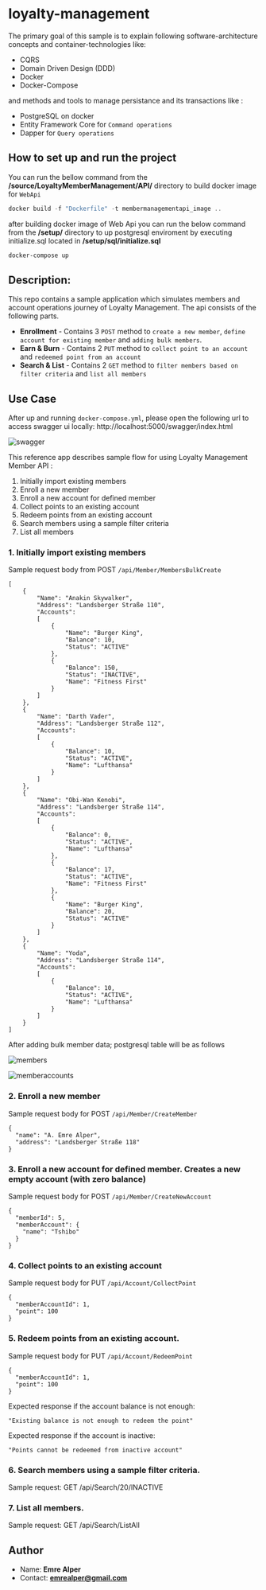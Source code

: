 # loyalty-management

The primary goal of this sample is to explain following software-architecture concepts and container-technologies like:  
  
* CQRS  
* Domain Driven Design (DDD)  
* Docker
* Docker-Compose

and methods and tools to manage persistance and its transactions like :
* PostgreSQL on docker
* Entity Framework Core for `Command operations`
* Dapper for `Query operations`


## How to set up and run the project
You can run the bellow command from the **/source/LoyaltyMemberManagement/API/** directory to build docker image for  `WebApi` 
```powershell
docker build -f "Dockerfile" -t membermanagementapi_image ..
```

after building docker image of Web Api you can run the below command from the **/setup/** directory to up postgresql enviroment by executing initialize.sql located in **/setup/sql/initialize.sql**

```powershell
docker-compose up
```


## Description:
This repo contains a sample application which simulates members and account operations journey of Loyalty Management. The api consists of the following parts.

* **Enrollment** - Contains 3 `POST` method to `create a new member`, `define account for existing member` and `adding bulk members`. 
* **Earn & Burn** - Contains 2 `PUT` method to `collect point to an account` and `redeemed point from an account`
* **Search & List** - Contains 2 `GET` method to `filter members based on filter criteria` and `list all members`


## Use Case

After up and running `docker-compose.yml`, please open the following url to access swagger ui locally: http://localhost:5000/swagger/index.html

![swagger](https://github.com/emrealper/loyalty-management/blob/main/media/swaggerui.png)

This reference app describes sample flow for using Loyalty Management Member API :
1. Initially import existing members
2. Enroll a new member
3. Enroll a new account for defined member
4. Collect points to an existing account
5. Redeem points from an existing account
6. Search members using a sample filter criteria
7. List all members

### 1. Initially import existing members
Sample request body from POST `/api/Member/MembersBulkCreate`

``` 
[
	{
		"Name": "Anakin Skywalker",
		"Address": "Landsberger Straße 110",
		"Accounts": 
		[
			{
				"Name": "Burger King",
				"Balance": 10,
				"Status": "ACTIVE"
			},
			{
				"Balance": 150,
				"Status": "INACTIVE",
				"Name": "Fitness First"
			}
		]
	},
	{
		"Name": "Darth Vader",
		"Address": "Landsberger Straße 112",
		"Accounts": 
		[
			{
				"Balance": 10,
				"Status": "ACTIVE",
				"Name": "Lufthansa"
			}
		]
	},
	{
		"Name": "Obi-Wan Kenobi",
		"Address": "Landsberger Straße 114",
		"Accounts": 
		[
			{
				"Balance": 0,
				"Status": "ACTIVE",
				"Name": "Lufthansa"
			},
			{
				"Balance": 17,
				"Status": "ACTIVE",
				"Name": "Fitness First"
			},
			{
				"Name": "Burger King",
				"Balance": 20,
				"Status": "ACTIVE"
			}
		]
	},
	{
		"Name": "Yoda",
		"Address": "Landsberger Straße 114",
		"Accounts": 
		[
			{
				"Balance": 10,
				"Status": "ACTIVE",
				"Name": "Lufthansa"
			}
		]
	}
]
```

After adding bulk member data; postgresql table will be as follows

![members](https://github.com/emrealper/loyalty-management/blob/main/media/members.png)

![memberaccounts](https://github.com/emrealper/loyalty-management/blob/main/media/memberaccounts.png)


### 2. Enroll a new member
Sample request body for POST `/api/Member/CreateMember`

```
{
  "name": "A. Emre Alper",
  "address": "Landsberger Straße 118"
}
```

### 3. Enroll a new account for defined member. Creates a new empty account (with zero balance) 
Sample request body for POST `/api/Member/CreateNewAccount`

```
{
  "memberId": 5,
  "memberAccount": {
    "name": "Tshibo"
  }
}
```

### 4. Collect points to an existing account
Sample request body for PUT `/api/Account/CollectPoint`

```
{
  "memberAccountId": 1,
  "point": 100
}
```

### 5. Redeem points from an existing account.
Sample request body for PUT `/api/Account/RedeemPoint`

```
{
  "memberAccountId": 1,
  "point": 100
}
```
Expected response if the account balance is not enough:

```
"Existing balance is not enough to redeem the point"
```

Expected response if the account is inactive:

```
"Points cannot be redeemed from inactive account"
```

### 6. Search members using a sample filter criteria.
Sample request: GET /api/Search/20/INACTIVE

### 7. List all members.
Sample request: GET /api/Search/ListAll


## Author
- Name: **Emre Alper**
- Contact: **emrealper@gmail.com**
